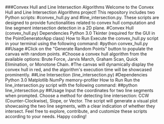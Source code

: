 ###Convex Hull and Line Intersection Algorithms
Welcome to the Convex Hull and Line Intersection Algorithms project! This repository includes two Python scripts: #convex_hull.py and #line_intersection.py. These scripts are designed to provide functionalities related to convex hull computation and line segment intersection detection in a 2D plane.
#Convex Hull (convex_hull.py)
Dependencies
Python 3.0
Tkinter (required for the GUI in the PointGeneratorApp class)
How to Run
Execute the convex_hull.py script in your terminal using the following command:
#python convex_hull.py
##Usage
#Click on the "Generate Random Points" button to populate the canvas with random points.
#Choose a convex hull algorithm from the available options: Brute Force, Jarvis March, Graham Scan, Quick Elimination, or Monotone Chain.
#The canvas will dynamically display the convex hull in red, and the algorithm's execution time will be showcased prominently.
##Line Intersection (line_intersection.py)
#Dependencies
Python 3.0
Matplotlib
NumPy
memory-profiler
How to Run
Run the line_intersection.py script with the following command:
##python line_intersection.py
##Usage
Input the coordinates for two line segments when prompted.
Choose a method for detecting line intersection: CCW (Counter-Clockwise), Slope, or Vector.
The script will generate a visual plot showcasing the two line segments, with a clear indication of whether they intersect.
Feel free to explore, contribute, and customize these scripts according to your needs. Happy coding!
